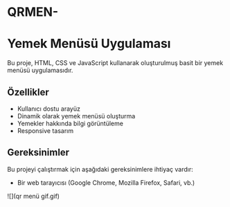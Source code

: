 # QRMEN-
# Yemek Menüsü Uygulaması

Bu proje, HTML, CSS ve JavaScript kullanarak oluşturulmuş basit bir yemek menüsü uygulamasıdır.

## Özellikler
- Kullanıcı dostu arayüz
- Dinamik olarak yemek menüsü oluşturma
- Yemekler hakkında bilgi görüntüleme
- Responsive tasarım

## Gereksinimler
Bu projeyi çalıştırmak için aşağıdaki gereksinimlere ihtiyaç vardır:
- Bir web tarayıcısı (Google Chrome, Mozilla Firefox, Safari, vb.)

![](qr menü gif.gif)